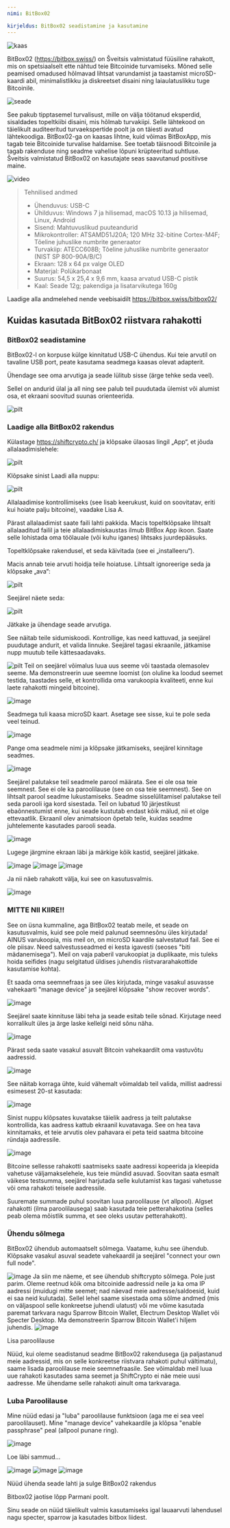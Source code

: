 ```yaml
---
nimi: BitBox02

kirjeldus: BitBox02 seadistamine ja kasutamine
---
```


![kaas](assets/cover.webp)

BitBox02 (https://bitbox.swiss/) on Šveitsis valmistatud füüsiline rahakott, mis on spetsiaalselt ette nähtud teie Bitcoinide turvamiseks. Mõned selle peamised omadused hõlmavad lihtsat varundamist ja taastamist microSD-kaardi abil, minimalistlikku ja diskreetset disaini ning laiaulatuslikku tuge Bitcoinile.

![seade](assets/1.webp)

See pakub tipptasemel turvalisust, mille on välja töötanud eksperdid, sisaldades topeltkiibi disaini, mis hõlmab turvakiipi. Selle lähtekood on täielikult auditeeritud turvaekspertide poolt ja on täiesti avatud lähtekoodiga. BitBox02-ga on kaasas lihtne, kuid võimas BitBoxApp, mis tagab teie Bitcoinide turvalise haldamise. See toetab täisnoodi Bitcoinile ja tagab rakenduse ning seadme vahelise lõpuni krüpteeritud suhtluse. Šveitsis valmistatud BitBox02 on kasutajate seas saavutanud positiivse maine.

![video](https://youtu.be/sB4b2PbYaj0)

> Tehnilised andmed
>
> - Ühenduvus: USB-C
> - Ühilduvus: Windows 7 ja hilisemad, macOS 10.13 ja hilisemad, Linux, Android
> - Sisend: Mahtuvuslikud puuteandurid
> - Mikrokontroller: ATSAMD51J20A; 120 MHz 32-bitine Cortex-M4F; Tõeline juhuslike numbrite generaator
> - Turvakiip: ATECC608B; Tõeline juhuslike numbrite generaator (NIST SP 800-90A/B/C)
> - Ekraan: 128 x 64 px valge OLED
> - Materjal: Polükarbonaat
> - Suurus: 54,5 x 25,4 x 9,6 mm, kaasa arvatud USB-C pistik
> - Kaal: Seade 12g; pakendiga ja lisatarvikutega 160g

Laadige alla andmelehed nende veebisaidilt https://bitbox.swiss/bitbox02/

## Kuidas kasutada BitBox02 riistvara rahakotti

### BitBox02 seadistamine

BitBox02-l on korpuse külge kinnitatud USB-C ühendus. Kui teie arvutil on tavaline USB port, peate kasutama seadmega kaasas olevat adapterit.

Ühendage see oma arvutiga ja seade lülitub sisse (ärge tehke seda veel).

Sellel on andurid ülal ja all ning see palub teil puudutada ülemist või alumist osa, et ekraani soovitud suunas orienteerida.

![pilt](assets/2.webp)

### Laadige alla BitBox02 rakendus

Külastage https://shiftcrypto.ch/ ja klõpsake ülaosas lingil „App“, et jõuda allalaadimislehele:

![pilt](assets/3.webp)

Klõpsake sinist Laadi alla nuppu:

![pilt](assets/4.webp)

Allalaadimise kontrollimiseks (see lisab keerukust, kuid on soovitatav, eriti kui hoiate palju bitcoine), vaadake Lisa A.

Pärast allalaadimist saate faili lahti pakkida. Macis topeltklõpsake lihtsalt allalaaditud failil ja teie allalaadimiskaustas ilmub BitBox App ikoon. Saate selle lohistada oma töölauale (või kuhu iganes) lihtsaks juurdepääsuks.

Topeltklõpsake rakendusel, et seda käivitada (see ei „installeeru“).

Macis annab teie arvuti hoidja teile hoiatuse. Lihtsalt ignoreerige seda ja klõpsake „ava“:

![pilt](assets/5.webp)

Seejärel näete seda:

![pilt](assets/6.webp)

Jätkake ja ühendage seade arvutiga.

See näitab teile sidumiskoodi. Kontrollige, kas need kattuvad, ja seejärel puudutage andurit, et valida linnuke. Seejärel tagasi ekraanile, jätkamise nupp muutub teile kättesaadavaks.

![pilt](assets/7.webp)
Teil on seejärel võimalus luua uus seeme või taastada olemasolev seeme. Ma demonstreerin uue seemne loomist (on oluline ka loodud seemet testida, taastades selle, et kontrollida oma varukoopia kvaliteeti, enne kui laete rahakotti mingeid bitcoine).

![image](assets/8.webp)

Seadmega tuli kaasa microSD kaart. Asetage see sisse, kui te pole seda veel teinud.

![image](assets/9.webp)

Pange oma seadmele nimi ja klõpsake jätkamiseks, seejärel kinnitage seadmes.

![image](assets/10.webp)

Seejärel palutakse teil seadmele parool määrata. See ei ole osa teie seemnest. See ei ole ka paroolilause (see on osa teie seemnest). See on lihtsalt parool seadme lukustamiseks. Seadme sisselülitamisel palutakse teil seda parooli iga kord sisestada. Teil on lubatud 10 järjestikust ebaõnnestumist enne, kui seade kustutab endast kõik mälud, nii et olge ettevaatlik. Ekraanil olev animatsioon õpetab teile, kuidas seadme juhtelemente kasutades parooli seada.

![image](assets/11.webp)

Lugege järgmine ekraan läbi ja märkige kõik kastid, seejärel jätkake.

![image](assets/12.webp)
![image](assets/13.webp)
![image](assets/14.webp)

Ja nii näeb rahakott välja, kui see on kasutusvalmis.

![image](assets/15.webp)

### MITTE NII KIIRE!!

See on üsna kummaline, aga BitBox02 teatab meile, et seade on kasutusvalmis, kuid see pole meid palunud seemnesõnu üles kirjutada! AINUS varukoopia, mis meil on, on microSD kaardile salvestatud fail. See ei ole piisav. Need salvestusseadmed ei kesta igavesti (seoses "biti mädanemisega"). Meil on vaja paberil varukoopiat ja duplikaate, mis tuleks hoida seifides (nagu selgitatud üldises juhendis riistvararahakottide kasutamise kohta).

Et saada oma seemnefraas ja see üles kirjutada, minge vasakul asuvasse vahekaarti "manage device" ja seejärel klõpsake "show recover words".

![image](assets/16.webp)

Seejärel saate kinnituse läbi teha ja seade esitab teile sõnad. Kirjutage need korralikult üles ja ärge laske kellelgi neid sõnu näha.

![image](assets/17.webp)

Pärast seda saate vasakul asuvalt Bitcoin vahekaardilt oma vastuvõtu aadressid.

![image](assets/18.webp)

See näitab korraga ühte, kuid vähemalt võimaldab teil valida, millist aadressi esimesest 20-st kasutada:

![image](assets/19.webp)

Sinist nuppu klõpsates kuvatakse täielik aadress ja teilt palutakse kontrollida, kas aadress kattub ekraanil kuvatavaga. See on hea tava kinnitamaks, et teie arvutis olev pahavara ei peta teid saatma bitcoine ründaja aadressile.

![image](assets/20.webp)

Bitcoine sellesse rahakotti saatmiseks saate aadressi kopeerida ja kleepida vahetuse väljamakselehele, kus teie mündid asuvad. Soovitan saata esmalt väikese testsumma, seejärel harjutada selle kulutamist kas tagasi vahetusse või oma rahakoti teisele aadressile.

Suuremate summade puhul soovitan luua paroolilause (vt allpool). Algset rahakotti (ilma paroolilausega) saab kasutada teie petterahakotina (selles peab olema mõistlik summa, et see oleks usutav petterahakott).

### Ühendu sõlmega

BitBox02 ühendub automaatselt sõlmega. Vaatame, kuhu see ühendub. Klõpsake vasakul asuval seadete vahekaardil ja seejärel "connect your own full node".

![image](assets/21.webp)
Ja siin me näeme, et see ühendub shiftcrypto sõlmega. Pole just parim. Oleme reetnud kõik oma bitcoinide aadressid neile ja ka oma IP aadressi (muidugi mitte seemet; nad näevad meie aadresse/saldoesid, kuid ei saa neid kulutada). Sellel lehel saame sisestada oma sõlme andmed (mis on väljaspool selle konkreetse juhendi ulatust) või me võime kasutada paremat tarkvara nagu Sparrow Bitcoin Wallet, Electrum Desktop Wallet või Specter Desktop. Ma demonstreerin Sparrow Bitcoin Wallet'i hiljem juhendis.
![image](assets/22.webp)

Lisa paroolilause

Nüüd, kui oleme seadistanud seadme BitBox02 rakendusega (ja paljastanud meie aadressid, mis on selle konkreetse riistvara rahakoti puhul vältimatu), saame lisada paroolilause meie seemnefraasile. See võimaldab meil luua uue rahakoti kasutades sama seemet ja ShiftCrypto ei näe meie uusi aadresse. Me ühendame selle rahakoti ainult oma tarkvaraga.

### Luba Paroolilause

Mine nüüd edasi ja "luba" paroolilause funktsioon (aga me ei sea veel paroolilauset). Mine "manage device" vahekaardile ja klõpsa "enable passphrase" peal (allpool punane ring).

![image](assets/23.webp)

Loe läbi sammud...

![image](assets/24.webp)
![image](assets/25.webp)
![image](assets/26.webp)

Nüüd ühenda seade lahti ja sulge BitBox02 rakendus

Bitbox02 jaotise lõpp Parmani poolt.

Sinu seade on nüüd täielikult valmis kasutamiseks igal lauaarvuti lahendusel nagu specter, sparrow ja kasutades bitbox liidest.